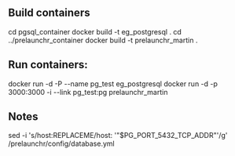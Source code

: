 
## Build containers
cd pgsql_container
docker build -t eg_postgresql .
cd ../prelaunchr_container
docker build -t prelaunchr_martin  .

## Run containers:
docker run -d -P --name pg_test eg_postgresql
docker run -d -p 3000:3000 -i --link pg_test:pg prelaunchr_martin

## Notes

sed -i 's/host:REPLACEME/host: '"$PG_PORT_5432_TCP_ADDR"'/g' /prelaunchr/config/database.yml
